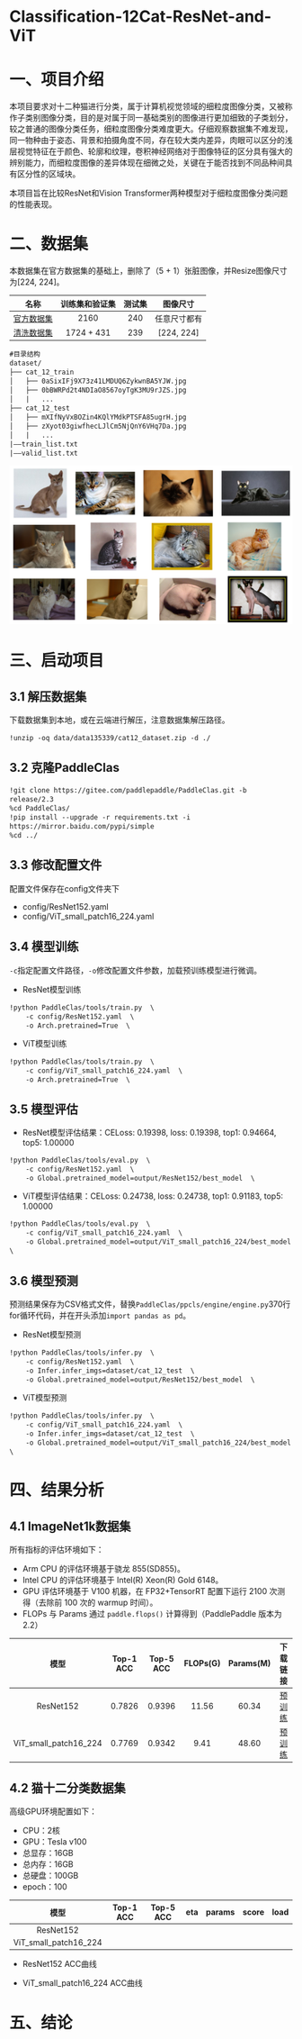# Classification-12Cat-ResNet-and-ViT
# 一、项目介绍
本项目要求对十二种猫进行分类，属于计算机视觉领域的细粒度图像分类，又被称作子类别图像分类，目的是对属于同一基础类别的图像进行更加细致的子类划分，较之普通的图像分类任务，细粒度图像分类难度更大。仔细观察数据集不难发现，同一物种由于姿态、背景和拍摄角度不同，存在较大类内差异，肉眼可以区分的浅层视觉特征在于颜色、轮廓和纹理，卷积神经网络对于图像特征的区分具有强大的辨别能力，而细粒度图像的差异体现在细微之处，关键在于能否找到不同品种间具有区分性的区域块。

本项目旨在比较ResNet和Vision Transformer两种模型对于细粒度图像分类问题的性能表现。

# 二、数据集
本数据集在官方数据集的基础上，删除了（5 + 1）张脏图像，并Resize图像尺寸为[224, 224]。

| 名称 | 训练集和验证集 | 测试集 |  图像尺寸  |
| :--------: | :--------: | :--------: | :--------: |
| [官方数据集](https://aistudio.baidu.com/aistudio/datasetDetail/10954)   |  2160     | 240 |  任意尺寸都有  |
| [清洗数据集](https://aistudio.baidu.com/aistudio/datasetdetail/135339)  |  1724 + 431  | 239 | [224, 224] |

```
#目录结构
dataset/
├── cat_12_train
│   ├── 0aSixIFj9X73z41LMDUQ6ZykwnBA5YJW.jpg
│   ├── 0bBWRPd2t4NDIaO8567oyTgK3MU9rJZS.jpg
│   |   ...
├── cat_12_test
│   ├── mXIfNyVxBOZin4KQlYMdkPTSFA85ugrH.jpg
│   ├── zXyot03giwfhecLJlCm5NjQnY6VHq7Da.jpg
│   |   ...
|——train_list.txt
|——valid_list.txt
```

![](./doc_images/12cat.png)

# 三、启动项目
## 3.1 解压数据集
下载数据集到本地，或在云端进行解压，注意数据集解压路径。
```
!unzip -oq data/data135339/cat12_dataset.zip -d ./
```

## 3.2 克隆PaddleClas
```
!git clone https://gitee.com/paddlepaddle/PaddleClas.git -b release/2.3
%cd PaddleClas/
!pip install --upgrade -r requirements.txt -i https://mirror.baidu.com/pypi/simple
%cd ../
```

## 3.3 修改配置文件
配置文件保存在config文件夹下
- config/ResNet152.yaml
- config/ViT_small_patch16_224.yaml

## 3.4 模型训练
`-c`指定配置文件路径，`-o`修改配置文件参数，加载预训练模型进行微调。
- ResNet模型训练
```
!python PaddleClas/tools/train.py  \
    -c config/ResNet152.yaml  \
    -o Arch.pretrained=True  \
```
- ViT模型训练
```
!python PaddleClas/tools/train.py  \
    -c config/ViT_small_patch16_224.yaml  \
    -o Arch.pretrained=True  \
```

## 3.5 模型评估
- ResNet模型评估结果：CELoss: 0.19398, loss: 0.19398, top1: 0.94664, top5: 1.00000
```
!python PaddleClas/tools/eval.py  \
    -c config/ResNet152.yaml  \
    -o Global.pretrained_model=output/ResNet152/best_model  \
```
- ViT模型评估结果：CELoss: 0.24738, loss: 0.24738, top1: 0.91183, top5: 1.00000
```
!python PaddleClas/tools/eval.py  \
    -c config/ViT_small_patch16_224.yaml  \
    -o Global.pretrained_model=output/ViT_small_patch16_224/best_model  \
```

## 3.6 模型预测
预测结果保存为CSV格式文件，替换`PaddleClas/ppcls/engine/engine.py`370行for循环代码，并在开头添加`import pandas as pd`。
- ResNet模型预测
```
!python PaddleClas/tools/infer.py  \
    -c config/ResNet152.yaml  \
    -o Infer.infer_imgs=dataset/cat_12_test  \
    -o Global.pretrained_model=output/ResNet152/best_model  \
```
- ViT模型预测
```
!python PaddleClas/tools/infer.py  \
    -c config/ViT_small_patch16_224.yaml  \
    -o Infer.infer_imgs=dataset/cat_12_test  \
    -o Global.pretrained_model=output/ViT_small_patch16_224/best_model  \
```

# 四、结果分析
## 4.1 ImageNet1k数据集
所有指标的评估环境如下：
- Arm CPU 的评估环境基于骁龙 855(SD855)。
- Intel CPU 的评估环境基于 Intel(R) Xeon(R) Gold 6148。
- GPU 评估环境基于 V100 机器，在 FP32+TensorRT 配置下运行 2100 次测得（去除前 100 次的 warmup 时间）。
- FLOPs 与 Params 通过 `paddle.flops()` 计算得到（PaddlePaddle 版本为 2.2）

| 模型 | Top-1 ACC | Top-5 ACC | FLOPs(G) | Params(M) | 下载链接 |
|:--:|:--:|:--:|:--:|:--:|:--:|
| ResNet152 | 0.7826 | 0.9396 | 11.56 | 60.34 | [预训练](https://paddle-imagenet-models-name.bj.bcebos.com/dygraph/legendary_models/ResNet152_pretrained.pdparams) |
| ViT_small_patch16_224 | 0.7769 | 0.9342 | 9.41 | 48.60 | [预训练](https://paddle-imagenet-models-name.bj.bcebos.com/dygraph/ViT_small_patch16_224_pretrained.pdparams) |

## 4.2 猫十二分类数据集
高级GPU环境配置如下：
- CPU：2核
- GPU：Tesla v100
- 总显存：16GB
- 总内存：16GB
- 总硬盘：100GB
- epoch：100

| 模型 | Top-1 ACC | Top-5 ACC |  eta | params | score | load |
| :--: | :-------: | :-------: | :--: | :----: | :---: | :--: |
| ResNet152 |
| ViT_small_patch16_224 |

- ResNet152 ACC曲线


- ViT_small_patch16_224 ACC曲线

# 五、结论











